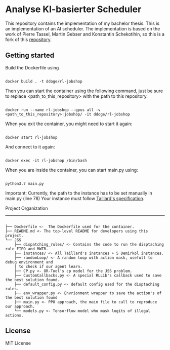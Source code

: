 

# Analyse KI-basierter Scheduler

This repository contains the implementation of my bachelor thesis. This is an implementation of an AI scheduler. The implementation is based on the work of Pierre Tassel, Martin Gebser and Konstantin Schekotihin, so this is a fork of this [repository](https://github.com/prosysscience/RL-Job-Shop-Scheduling).

## Getting started

Build the Dockerfile using

``` bin

docker build . -t ddoge/rl-jobshop

```

Then you can start the container using the following command, just be sure to replace <path_to_this_repository> with the path to this repository.

``` bin

docker run --name rl-jobshop --gpus all -v <path_to_this_repository>:jobshop/ -it ddoge/rl-jobshop

```

  
When you exit the container, you might need to start it again:

``` bin

docker start rl-jobshop

```

  

And connect to it again:

``` bin

docker exec -it rl-jobshop /bin/bash

```

When you are inside the container, you can start main.py using:
``` bin

python3.7 main.py

```

 Important:
 Currently, the path to the instance has to be set manually in main.py (line 78)
 Your instance must follow [Taillard's specification](http://jobshop.jjvh.nl/explanation.php#taillard_def).

  

Project Organization

------------
```
  
├── Dockerfile <-  The Dockerfile used for the container.
├── README.md <- The top-level README for developers using this project.
└── JSS
    ├── dispatching_rules/ <- Contains the code to run the disptaching rule FIFO and MWTR.
    ├── instances/ <- All Taillard's instances + 5 Demirkol instances.
    ├── randomLoop/ <- A random loop with action mask, usefull to debug environment and
    | to check if our agent learn.
    ├── CP.py <- OR-Tool's cp model for the JSS problem.
    ├── CustomCallbacks.py <- A special RLLib's callback used to save the best solution found.
    ├── default_config.py <- default config used for the disptaching rules.
    ├── env_wrapper.py <- Envrionment wrapper to save the action's of the best solution found
    ├── main.py <- PPO approach, the main file to call to reproduce our approach.
    └── models.py <- Tensorflow model who mask logits of illegal actions.

```


## License

MIT License